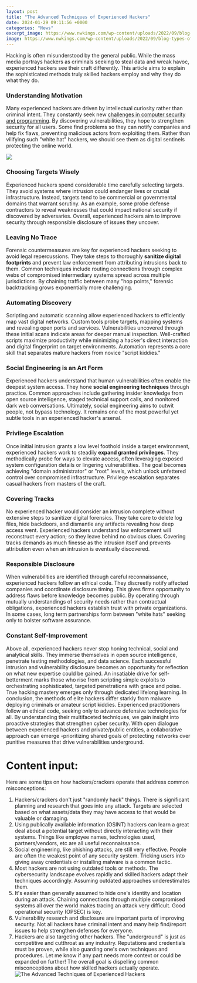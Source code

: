 ```yaml
---
layout: post
title: "The Advanced Techniques of Experienced Hackers"
date: 2024-01-29 09:11:56 +0000
categories: "News"
excerpt_image: https://www.nwkings.com/wp-content/uploads/2022/09/blog-types-of-hackers-img-1024x1024.jpg
image: https://www.nwkings.com/wp-content/uploads/2022/09/blog-types-of-hackers-img-1024x1024.jpg
---
```


Hacking is often misunderstood by the general public. While the mass media portrays hackers as criminals seeking to steal data and wreak havoc, experienced hackers see their craft differently. This article aims to explain the sophisticated methods truly skilled hackers employ and why they do what they do.
### Understanding Motivation
Many experienced hackers are driven by intellectual curiosity rather than criminal intent. They constantly seek new [challenges in computer security and programming](https://fistore.mysenprints.com/collection/adcox). By discovering vulnerabilities, they hope to strengthen security for all users. Some find problems so they can notify companies and help fix flaws, preventing malicious actors from exploiting them. Rather than vilifying such "white hat" hackers, we should see them as digital sentinels protecting the online world.

![](https://www.sdgyoungleaders.org/wp-content/uploads/2020/04/load-image-67.jpeg)
### Choosing Targets Wisely  
Experienced hackers spend considerable time carefully selecting targets. They avoid systems where intrusion could endanger lives or crucial infrastructure. Instead, targets tend to be commercial or governmental domains that warrant scrutiny. As an example, some probe defense contractors to reveal weaknesses that could impact national security if discovered by adversaries. Overall, experienced hackers aim to improve security through responsible disclosure of issues they uncover.
### Leaving No Trace
Forensic countermeasures are key for experienced hackers seeking to avoid legal repercussions. They take steps to thoroughly **sanitize digital footprints** and prevent law enforcement from attributing intrusions back to them. Common techniques include routing connections through complex webs of compromised intermediary systems spread across multiple jurisdictions. By chaining traffic between many "hop points," forensic backtracking grows exponentially more challenging. 
### Automating Discovery  
Scripting and automatic scanning allow experienced hackers to efficiently map vast digital networks. Custom tools probe targets, mapping systems and revealing open ports and services. Vulnerabilities uncovered through these initial scans indicate areas for deeper manual inspection. Well-crafted scripts maximize productivity while minimizing a hacker's direct interaction and digital fingerprint on target environments. Automation represents a core skill that separates mature hackers from novice "script kiddies."
### Social Engineering is an Art Form
Experienced hackers understand that human vulnerabilities often enable the deepest system access. They hone **social engineering techniques** through practice. Common approaches include gathering insider knowledge from open source intelligence, staged technical support calls, and monitored dark web conversations. Ultimately, social engineering aims to outwit people, not bypass technology. It remains one of the most powerful yet subtle tools in an experienced hacker's arsenal. 
### Privilege Escalation  
Once initial intrusion grants a low level foothold inside a target environment, experienced hackers work to steadily **expand granted privileges**. They methodically probe for ways to elevate access, often leveraging exposed system configuration details or lingering vulnerabilities. The goal becomes achieving "domain administrator" or "root" levels, which unlock unfettered control over compromised infrastructure. Privilege escalation separates casual hackers from masters of the craft.
### Covering Tracks
No experienced hacker would consider an intrusion complete without extensive steps to sanitizer digital forensics. They take care to delete log files, hide backdoors, and dismantle any artifacts revealing how deep access went. Experienced hackers understand law enforcement will reconstruct every action; so they leave behind no obvious clues. Covering tracks demands as much finesse as the intrusion itself and prevents attribution even when an intrusion is eventually discovered. 
### Responsible Disclosure  
When vulnerabilities are identified through careful reconnaissance, experienced hackers follow an ethical code. They discreetly notify affected companies and coordinate disclosure timing. This gives firms opportunity to address flaws before knowledge becomes public. By operating through mutually understandings of security needs rather than contractual obligations, experienced hackers establish trust with private organizations. In some cases, long term partnerships form between "white hats" seeking only to bolster software assurance.
### Constant Self-Improvement
Above all, experienced hackers never stop honing technical, social and analytical skills. They immerse themselves in open source intelligence, penetrate testing methodologies, and data science. Each successful intrusion and vulnerability disclosure becomes an opportunity for reflection on what new expertise could be gained. An insatiable drive for self-betterment marks those who rise from scripting simple exploits to orchestrating sophisticated, targeted penetrations with grace and poise. True hacking mastery emerges only through dedicated lifelong learning.
In conclusion, the methods of elite hackers differ starkly from malware deploying criminals or amateur script kiddies. Experienced practitioners follow an ethical code, seeking only to advance defensive technologies for all. By understanding their multifaceted techniques, we gain insight into proactive strategies that strengthen cyber security. With open dialogue between experienced hackers and private/public entities, a collaborative approach can emerge -prioritizing shared goals of protecting networks over punitive measures that drive vulnerabilities underground.
# Content input:
Here are some tips on how hackers/crackers operate that address common misconceptions:
1. Hackers/crackers don't just "randomly hack" things. There is significant planning and research that goes into any attack. Targets are selected based on what assets/data they may have access to that would be valuable or damaging. 
2. Using publically available information (OSINT) hackers can learn a great deal about a potential target without directly interacting with their systems. Things like employee names, technologies used, partners/vendors, etc are all useful reconnaissance. 
3. Social engineering, like phishing attacks, are still very effective. People are often the weakest point of any security system. Tricking users into giving away credentials or installing malware is a common tactic.
4. Most hackers are not using outdated tools or methods. The cybersecurity landscape evolves rapidly and skilled hackers adapt their techniques accordingly. Assuming outdated approaches underestimates them.
5. It's easier than generally assumed to hide one's identity and location during an attack. Chaining connections through multiple compromised systems all over the world makes tracing an attack very difficult. Good operational security (OPSEC) is key.
6. Vulnerability research and disclosure are important parts of improving security. Not all hackers have criminal intent and many help find/report issues to help strengthen defenses for everyone.
7. Hackers are also targeting other hackers. The "underground" is just as competitive and cutthroat as any industry. Reputations and credentials must be proven, while also guarding one's own techniques and procedures.
Let me know if any part needs more context or could be expanded on further! The overall goal is dispelling common misconceptions about how skilled hackers actually operate.
![The Advanced Techniques of Experienced Hackers](https://www.nwkings.com/wp-content/uploads/2022/09/blog-types-of-hackers-img-1024x1024.jpg)